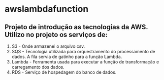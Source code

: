 # awslambdafunction

## Projeto de introdução as tecnologias da AWS. Utilizo no projeto os serviços de:
1. S3 - Onde armazenei o arquivo csv.
2. SQS - Tecnologia utilizada para orquestramento do processamento de dados. A fila servia de gatinho para a função Lambda.
3. Lambda - Ferramenta usada para executar a função de transformação e carregamento dos dados.
4. RDS - Serviço de hospedagem do banco de dados.
